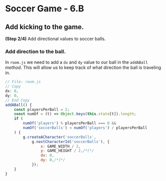 # Soccer Game - 6.B

## Add kicking to the game.

**(Step 2/4)** Add directional values to soccer balls.

### Add direction to the ball.

In `room.js` we need to add a `dx` and `dy` value to our ball in the `addABall` _method_. This will allow us to keep track of what direction the ball is traveling in.

```javascript
// File: room.js
// Copy
dx: 0,
dy: 0,
// End Copy
addABall() {
	const playersPerBall = 2;
	const numOf = (t) => Object.keys(this.state[t]).length;
	if (
		numOf('players') % playersPerBall === 0 &&
		numOf('soccerBalls') < numOf('players') / playersPerBall
	) {
		g.createACharacter('soccerBalls',
			g.nextCharacterId('soccerBalls'), {
				x: GAME_WIDTH / 2,
				y: GAME_HEIGHT / 2,/*[*/
				dx: 0,
				dy: 0,/*]*/
			});
	}
}
```
